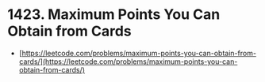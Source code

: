 # 1423. Maximum Points You Can Obtain from Cards

- [https://leetcode.com/problems/maximum-points-you-can-obtain-from-cards/](https://leetcode.com/problems/maximum-points-you-can-obtain-from-cards/)
